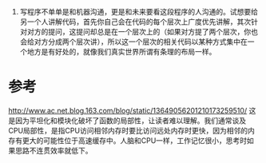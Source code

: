 1. 写程序不单单是和机器沟通，更是和未来要看这段程序的人沟通的。试想要给另一个人讲解代码，首先你自己会在代码的每个层次上广度优先讲解，其次针对对方的提问，这提问却总是在一个层次上的（如果对方提了两个层次，你也会给对方分成两个层次讲），所以这一个层次的相关代码以某种方式集中在一个地方是有好处的，就像我们真实世界所谓有条理的布局一样。

# 参考
http://www.ac.net.blog.163.com/blog/static/13649056201210173259510/
这是因为平坦化和模块化破坏了函数的局部性，让读者难以理解。我们通常谈及CPU局部性，是指CPU访问相邻内存时要比访问远处内存时更快，因为相邻的内存有更大的可能性位于高速缓存中。人脑和CPU一样，工作记忆很小，思考时如果思路不连贯效率就低下。

